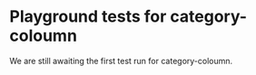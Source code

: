 # Playground tests for category-coloumn
We are still awaiting the first test run for category-coloumn.
